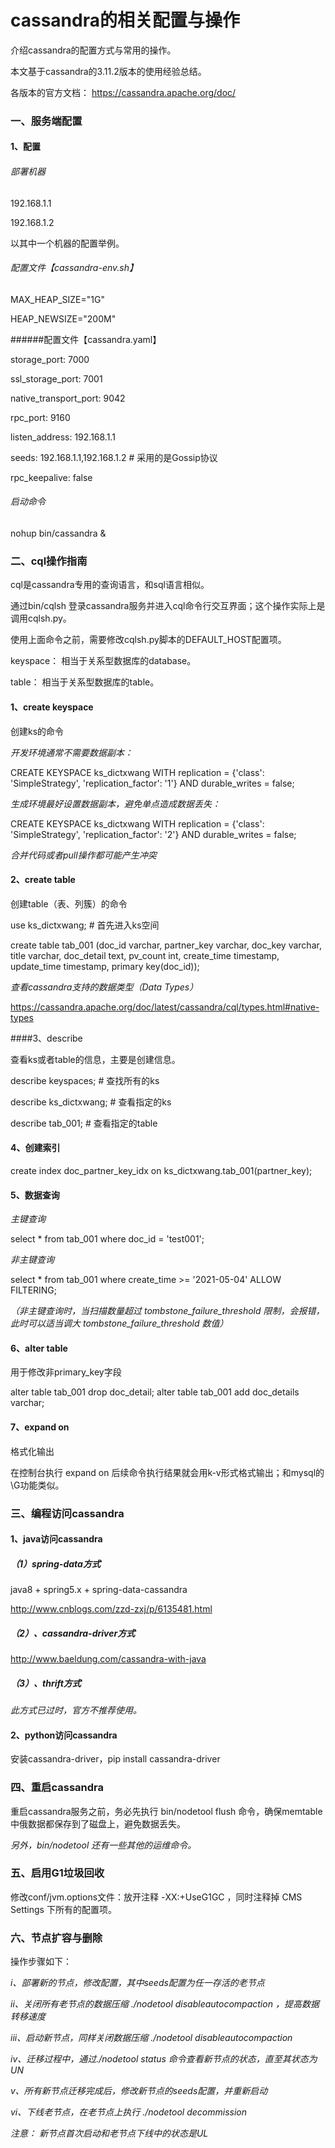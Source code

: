 # cassandra的相关配置与操作

介绍cassandra的配置方式与常用的操作。

本文基于cassandra的3.11.2版本的使用经验总结。

各版本的官方文档： https://cassandra.apache.org/doc/

### 一、服务端配置

#### 1、配置

###### 部署机器

192.168.1.1

192.168.1.2

以其中一个机器的配置举例。

###### 配置文件【cassandra-env.sh】

MAX_HEAP_SIZE="1G"

HEAP_NEWSIZE="200M"

######配置文件【cassandra.yaml】

storage_port: 7000

ssl_storage_port: 7001

native_transport_port: 9042

rpc_port: 9160

listen_address: 192.168.1.1

seeds: 192.168.1.1,192.168.1.2  # 采用的是Gossip协议

rpc_keepalive: false

###### 启动命令

nohup bin/cassandra &

### 二、cql操作指南

cql是cassandra专用的查询语言，和sql语言相似。

通过bin/cqlsh 登录cassandra服务并进入cql命令行交互界面；这个操作实际上是调用cqlsh.py。

使用上面命令之前，需要修改cqlsh.py脚本的DEFAULT_HOST配置项。

keyspace： 相当于关系型数据库的database。

table： 相当于关系型数据库的table。

#### 1、create keyspace

创建ks的命令

*开发环境通常不需要数据副本：*

CREATE KEYSPACE ks_dictxwang WITH replication = {'class': 'SimpleStrategy', 'replication_factor': '1'}  AND durable_writes = false;

*生成环境最好设置数据副本，避免单点造成数据丢失：*

CREATE KEYSPACE ks_dictxwang WITH replication = {'class': 'SimpleStrategy', 'replication_factor': '2'}  AND durable_writes = false;

*合并代码或者pull操作都可能产生冲突*

#### 2、create table

创建table（表、列簇）的命令

use ks_dictxwang;  # 首先进入ks空间

create table tab_001 (doc_id varchar, partner_key varchar, doc_key varchar, title varchar, doc_detail text, pv_count int, create_time timestamp, update_time timestamp, primary key(doc_id));

*查看cassandra支持的数据类型（Data Types）*

https://cassandra.apache.org/doc/latest/cassandra/cql/types.html#native-types

####3、describe

查看ks或者table的信息，主要是创建信息。

describe keyspaces;  # 查找所有的ks

describe ks_dictxwang; # 查看指定的ks

describe tab_001; # 查看指定的table

#### 4、创建索引

create index doc_partner_key_idx on ks_dictxwang.tab_001(partner_key);

#### 5、数据查询

*主键查询*

select * from tab_001 where doc_id = 'test001';

*非主键查询*

select * from tab_001 where create_time >= '2021-05-04' ALLOW FILTERING;

*（非主键查询时，当扫描数量超过 tombstone_failure_threshold 限制，会报错，此时可以适当调大 tombstone_failure_threshold 数值）*

#### 6、alter table

用于修改非primary_key字段

alter table tab_001 drop doc_detail;
alter table tab_001 add doc_details varchar;

#### 7、expand on

格式化输出

在控制台执行 expand on 后续命令执行结果就会用k-v形式格式输出；和mysql的\G功能类似。

### 三、编程访问cassandra

#### 1、java访问cassandra

##### （1）spring-data方式

java8 + spring5.x + spring-data-cassandra

http://www.cnblogs.com/zzd-zxj/p/6135481.html

##### （2）、cassandra-driver方式

http://www.baeldung.com/cassandra-with-java

##### （3）、thrift方式

*此方式已过时，官方不推荐使用。*

#### 2、python访问cassandra

安装cassandra-driver，pip install cassandra-driver

### 四、重启cassandra

重启cassandra服务之前，务必先执行 bin/nodetool flush 命令，确保memtable中俄数据都保存到了磁盘上，避免数据丢失。

*另外，bin/nodetool 还有一些其他的运维命令。*

### 五、启用G1垃圾回收

修改conf/jvm.options文件：放开注释 -XX:+UseG1GC ，同时注释掉 CMS Settings 下所有的配置项。

### 六、节点扩容与删除

操作步骤如下：

*i、部署新的节点，修改配置，其中seeds配置为任一存活的老节点*

*ii、关闭所有老节点的数据压缩 ./nodetool disableautocompaction ，提高数据转移速度*

*iii、启动新节点，同样关闭数据压缩 ./nodetool disableautocompaction*

*iv、迁移过程中，通过./nodetool status 命令查看新节点的状态，直至其状态为 UN*

*v、所有新节点迁移完成后，修改新节点的seeds配置，并重新启动*

*vi、下线老节点，在老节点上执行 ./nodetool decommission*

*注意： 新节点首次启动和老节点下线中的状态是UL*


